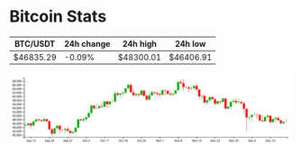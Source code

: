 # Bitcoin Stats

BTC/USDT|24h change|24h high|24h low|
|---|---|---|---|
|$46835.29|-0.09%|$48300.01|$46406.91|

<img src="./chart.svg">
